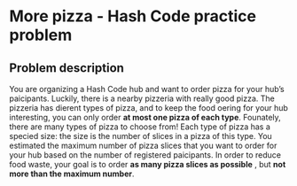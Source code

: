 # More pizza - Hash Code practice problem

## Problem description

You are organizing a Hash Code hub and want to order pizza for your hub’s
paicipants. Luckily, there is a nearby pizzeria with really good pizza.
The pizzeria has dierent types of pizza, and to keep the food oering for your hub
interesting, you can only order **at most one pizza of each type**. Founately, there are
many types of pizza to choose from!
Each type of pizza has a specied size: the size is the number of slices in a pizza of this
type.
You estimated the maximum number of pizza slices that you want to order for your
hub based on the number of registered paicipants. In order to reduce food waste,
your goal is to order **as many pizza slices as possible** , but **not more than the
maximum number**.

[]()
